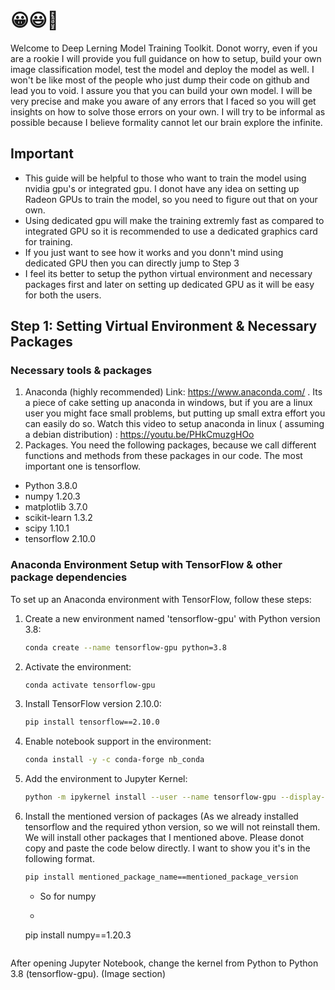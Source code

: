 # 😀😃🥰
Welcome to Deep Lerning Model Training Toolkit. Donot worry, even if you are a rookie I will provide you full guidance on how to setup, build your own image classification model, test the model and deploy the model as well. I won't be like most of the people who just dump their code on github and lead you to void. I assure you that you can build your own model. I will be very precise and make you aware of any errors that I faced so you will get insights on how to solve those errors on your own. I will try to be informal as possible because I believe formality cannot let our brain explore the infinite. 

## Important
- This guide will be helpful to those who want to train the model using nvidia gpu's or integrated gpu. I donot have any idea on setting up Radeon GPUs to train the model, so you need to figure out that on your own.
- Using dedicated gpu will make the training extremly fast as compared to integrated GPU so it is recommended to use a dedicated graphics card for training.
- If you just want to see how it works and you donn't mind using dedicated GPU then you can directly jump to Step 3
- I feel its better to setup the python virtual environment and necessary packages first and later on setting up dedicated GPU as it will be easy for both the users.
## Step 1: Setting Virtual Environment & Necessary Packages
### Necessary tools & packages
1. Anaconda (highly recommended) Link: https://www.anaconda.com/ . Its a piece of cake setting up anaconda in windows, but if you are a linux user you might face small problems, but putting up small extra effort you can easily do so. 
   Watch this video to setup anaconda in linux ( assuming a debian distribution) : https://youtu.be/PHkCmuzgHOo
2. Packages. You need the following packages, because we call different functions and methods from these packages in our code. The most important one is tensorflow.
- Python 3.8.0
- numpy  1.20.3
- matplotlib 3.7.0
- scikit-learn 1.3.2
- scipy 1.10.1
- tensorflow 2.10.0
### Anaconda Environment Setup with TensorFlow & other package dependencies

To set up an Anaconda environment with TensorFlow, follow these steps:

1. Create a new environment named 'tensorflow-gpu' with Python version 3.8:

    ```bash
    conda create --name tensorflow-gpu python=3.8
    ```

2. Activate the environment:

    ```bash
    conda activate tensorflow-gpu
    ```

3. Install TensorFlow version 2.10.0:

    ```bash
    pip install tensorflow==2.10.0
    ```

4. Enable notebook support in the environment:

    ```bash
    conda install -y -c conda-forge nb_conda
    ```

5. Add the environment to Jupyter Kernel:

    ```bash
    python -m ipykernel install --user --name tensorflow-gpu --display-name "Python 3.8 (tensorflow-gpu)"
    ```
6. Install the mentioned version of packages (As we already installed tensorflow and the required ython version, so we will not reinstall them. We will install other packages that I mentioned above. Please
   donot copy and paste the code below directly. I want to show you it's in the following format. 
   ```bash
   pip install mentioned_package_name==mentioned_package_version
   ```
   - So for numpy
   - ```bash
   pip install numpy==1.20.3
   ```
After opening Jupyter Notebook, change the kernel from Python to Python 3.8 (tensorflow-gpu).
(Image section) 


